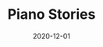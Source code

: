 ---
date: 2020-12-01
title: 'Piano Stories'
tags: ['Contemporary', 'EMIPM', 'Narrative', 'Piano', 'Sony/ATV','Warm']
published: true
url: 'https://www.emipm.com/en/browse/labels/PMY/78'
cover_image: ./images/standard_mute.jpg
description: 'Warm, contemporary, narrative, piano-led cues for drama, documentary, human interest and reality programming'
publisher: 'EMI Production Music/Sony'
catalogue_number: 'PMY78'
collaboration: false
collaborator: 'none'
---